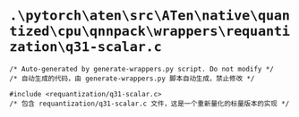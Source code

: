 # `.\pytorch\aten\src\ATen\native\quantized\cpu\qnnpack\wrappers\requantization\q31-scalar.c`

```
/* Auto-generated by generate-wrappers.py script. Do not modify */
/* 自动生成的代码，由 generate-wrappers.py 脚本自动生成，禁止修改 */

#include <requantization/q31-scalar.c>
/* 包含 requantization/q31-scalar.c 文件，这是一个重新量化的标量版本的实现 */
```
